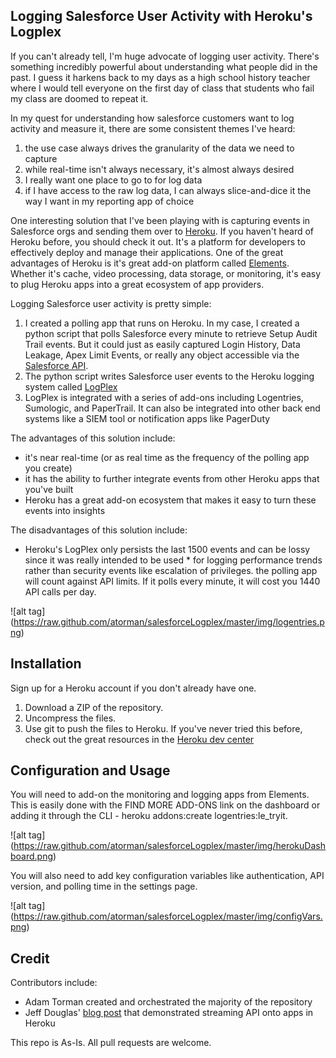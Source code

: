 ## Logging Salesforce User Activity with Heroku's Logplex

If you can't already tell, I'm huge advocate of logging user activity. There's something incredibly powerful about understanding what people did in the past. I guess it harkens back to my days as a high school history teacher where I would tell everyone on the first day of class that students who fail my class are doomed to repeat it.

In my quest for understanding how salesforce customers want to log activity and measure it, there are some consistent themes I've heard:
1. the use case always drives the granularity of the data we need to capture
2. while real-time isn't always necessary, it's almost always desired
3. I really want one place to go to for log data
4. if I have access to the raw log data, I can always slice-and-dice it the way I want in my reporting app of choice

One interesting solution that I've been playing with is capturing events in Salesforce orgs and sending them over to [Heroku](https://www.heroku.com/). If you haven't heard of Heroku before, you should check it out. It's a platform for developers to effectively deploy and manage their applications. One of the great advantages of Heroku is it's great add-on platform called [Elements](https://elements.heroku.com/). Whether it's cache, video processing, data storage, or monitoring, it's easy to plug Heroku apps into a great ecosystem of app providers.

Logging Salesforce user activity is pretty simple:
1. I created a polling app that runs on Heroku. In my case, I created a python script that polls Salesforce every minute to retrieve Setup Audit Trail events. But it could just as easily captured Login History, Data Leakage, Apex Limit Events, or really any object accessible via the [Salesforce API](https://developer.salesforce.com/docs/atlas.en-us.api.meta/api/sforce_api_objects_list.htm).
2. The python script writes Salesforce user events to the Heroku logging system called [LogPlex](https://blog.heroku.com/archives/2013/11/7/logplex-down-the-rabbit-hole)
3. LogPlex is integrated with a series of add-ons including Logentries, Sumologic, and PaperTrail. It can also be integrated into other back end systems like a SIEM tool or notification apps like PagerDuty

The advantages of this solution include:

* it's near real-time (or as real time as the frequency of the polling app you create)
* it has the ability to further integrate events from other Heroku apps that you've built
* Heroku has a great add-on ecosystem that makes it easy to turn these events into insights

The disadvantages of this solution include:

* Heroku's LogPlex only persists the last 1500 events and can be lossy since it was really intended to be used * for logging performance trends rather than security events like escalation of privileges.
the polling app will count against API limits. If it polls every minute, it will cost you 1440 API calls per day.

![alt tag] (https://raw.github.com/atorman/salesforceLogplex/master/img/logentries.png)

## Installation

Sign up for a Heroku account if you don't already have one. 

1. Download a ZIP of the repository. 
2. Uncompress the files.
3. Use git to push the files to Heroku. If you've never tried this before, check out the great resources in the [Heroku dev center](https://devcenter.heroku.com/articles/getting-started-with-python#introduction)

## Configuration and Usage

You will need to add-on the monitoring and logging apps from Elements. This is easily done with the FIND MORE ADD-ONS link on the dashboard or adding it through the CLI - heroku addons:create logentries:le_tryit.

![alt tag] (https://raw.github.com/atorman/salesforceLogplex/master/img/herokuDashboard.png)

You will also need to add key configuration variables like authentication, API version, and polling time in the settings page.

![alt tag] (https://raw.github.com/atorman/salesforceLogplex/master/img/configVars.png)

## Credit

Contributors include:

* Adam Torman created and orchestrated the majority of the repository
* Jeff Douglas' [blog post](http://blog.jeffdouglas.com/2012/09/07/node-demo-with-force-com-streaming-api-socket-io/) that demonstrated streaming API onto apps in Heroku

This repo is As-Is. All pull requests are welcome.